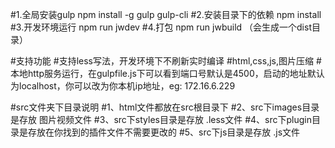 #1.全局安装gulp   npm install -g gulp gulp-cli
#2.安装目录下的依赖  npm install
#3.开发环境运行 npm run jwdev
#4.打包 npm run jwbuild （会生成一个dist目录）

#支持功能
#支持less写法，开发环境下不刷新实时编译
#html,css,js,图片压缩
#本地http服务运行，在gulpfile.js下可以看到端口号默认是4500，启动的地址默认为localhost，你可以改为你本机ip地址，eg: 172.16.6.229

#src文件夹下目录说明
#1、html文件都放在src根目录下
#2、src下images目录是存放 图片视频文件
#3、src下styles目录是存放 .less文件
#4、src下plugin目录是存放在你找到的插件文件不需要更改的
#5、src下js目录是存放 .js文件